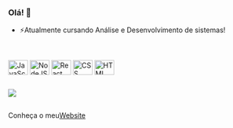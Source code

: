 ### Olá! 👋

- ⚡Atualmente cursando Análise e Desenvolvimento de sistemas!

##
<div style="display: inline_block"><br>
<img align="center" alt="JavaScript" height="30" width="40" src="https://cdn.jsdelivr.net/gh/devicons/devicon/icons/javascript/javascript-original.svg"/>
<img align="center" alt="NodeJS" height="30" width="40" src="https://cdn.jsdelivr.net/gh/devicons/devicon/icons/nodejs/nodejs-original.svg"/>
<img align="center" alt="React" height="30" width="40" src="https://cdn.jsdelivr.net/gh/devicons/devicon/icons/react/react-original.svg"/>
<img align="center" alt="CSS" height="30" width="40" src="https://cdn.jsdelivr.net/gh/devicons/devicon/icons/css3/css3-original.svg"/>
<img align="center" alt="HTML" height="30" width="40" src="https://cdn.jsdelivr.net/gh/devicons/devicon/icons/html5/html5-original.svg"/>
</div>

##

<div>
  <a href="https://www.linkedin.com/in/jo%C3%A3o-vinicius-magrini-b55997235/" target="_blank"><img src="https://img.shields.io/badge/-LinkedIn-%230077B5?style=for-the-badge&logo=linkedin&logoColor=white" target="_blank"></a> 
</div>

##

<div>
    <p>Conheça o meu<a href="https://joaoviniciusportfolio.netlify.app/" target="_blank">Website</a></p>
 </div>
